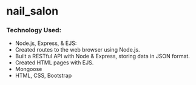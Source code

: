 # nail_salon

### Technology Used:
* Node.js, Express, & EJS:
 * Created routes to the web browser using Node.js. 
 * Built a RESTful API with Node & Express, storing data in JSON format.
 * Created HTML pages with EJS.
* Mongoose
* HTML, CSS, Bootstrap

